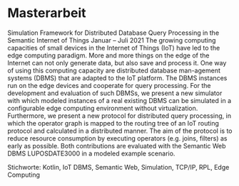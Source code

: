 # Masterarbeit
Simulation Framework for Distributed Database Query Processing in the Semantic Internet of Things
Januar – Juli 2021
The growing computing capacities of small devices in the Internet of Things (IoT)
have led to the edge computing paradigm. More and more things on the edge of the 
Internet can not only generate data, but also save and process it. One way of using
this computing capacity are distributed database man-agement systems (DBMS) that are
adapted to the IoT platform. The DBMS instances run on the edge devices and cooperate
for query processing. For the development and evaluation of such DBMSs, we present
a new simulator with which modeled instances of a real existing DBMS can be simulated
in a configurable edge computing environment without virtualization. Furthermore,
we present a new protocol for distributed query processing, in which the operator
graph is mapped to the routing tree of an IoT routing protocol and calculated in
a distributed manner. The aim of the protocol is to reduce resource consumption
by executing operators (e.g. joins, filters) as early as possible. Both
contributions are evaluated with the Semantic Web DBMS LUPOSDATE3000 in a modeled example scenario.

Stichworte: 	Kotlin, IoT DBMS, Semantic Web, Simulation, TCP/IP, RPL, Edge Computing
